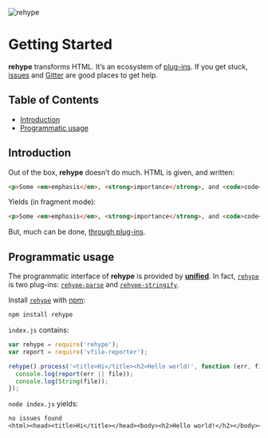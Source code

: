 ![rehype][logo]

# Getting Started

**rehype** transforms HTML.  It’s an ecosystem of [plug-ins][plugins].
If you get stuck, [issues][] and [Gitter][] are good places to get help.

## Table of Contents

*   [Introduction](#introduction)
*   [Programmatic usage](#programmatic-usage)

## Introduction

Out of the box, **rehype** doesn’t do much.  HTML is given, and
written:

```html
<p>Some <em>emphasis</em>, <strong>importance</strong>, and <code>code</code>.
```

Yields (in fragment mode):

```html
<p>Some <em>emphasis</em>, <strong>importance</strong>, and <code>code</code>.</p>
```

But, much can be done, [through plug-ins][plugins].

## Programmatic usage

The programmatic interface of **rehype** is provided by
[**unified**][unified].  In fact, [`rehype`][api] is two plug-ins:
[`rehype-parse`][parse] and [`rehype-stringify`][stringify].

Install [`rehype`][api] with [npm][]:

```bash
npm install rehype
```

`index.js` contains:

```js
var rehype = require('rehype');
var report = require('vfile-reporter');

rehype().process('<title>Hi</title><h2>Hello world!', function (err, file) {
  console.log(report(err || file));
  console.log(String(file));
});
```

`node index.js` yields:

```txt
no issues found
<html><head><title>Hi</title></head><body><h2>Hello world!</h2></body></html>
```

<!-- Definitions -->

[logo]: https://cdn.rawgit.com/wooorm/rehype/master/logo.svg

[issues]: https://github.com/wooorm/rehype/issues

[gitter]: https://gitter.im/wooorm/rehype

[npm]: https://docs.npmjs.com/cli/install

[api]: https://github.com/wooorm/rehype/tree/master/packages/rehype

[plugins]: https://github.com/wooorm/rehype/tree/master/doc/plugins.md

[unified]: https://github.com/wooorm/unified

[parse]: https://github.com/wooorm/rehype/tree/master/packages/rehype-parse

[stringify]: https://github.com/wooorm/rehype/tree/master/packages/rehype-stringify
